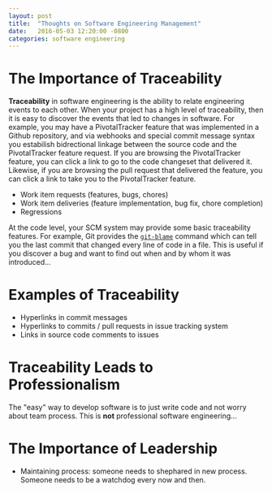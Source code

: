 ```yaml
---
layout: post
title:  "Thoughts on Software Engineering Management"
date:   2016-05-03 12:20:00 -0800
categories: software engineering
---
```


# The Importance of Traceability

__Traceability__ in software engineering is the ability to relate engineering events to each other. When your project has a high level of traceability, then it is easy to discover the events that led to changes in software. For example, you may have a PivotalTracker feature that was implemented in a Github repository, and via webhooks and special commit message syntax you estabilish bidrectional linkage between the source code and the PivotalTracker feature request. If you are browsing the PivotalTracker feature, you can click a link to go to the code changeset that delivered it. Likewise, if you are browsing the pull request that delivered the feature, you can click a link to take you to the PivotalTracker feature.

- Work item requests (features, bugs, chores)
- Work item deliveries (feature implementation, bug fix, chore completion)
- Regressions

At the code level, your SCM system may provide some basic traceability features. For example, Git provides the [`git-blame`][git-blame] command which can tell you the last commit that changed every line of code in a file. This is useful if you discover a bug and want to find out when and by whom it was introduced...

# Examples of Traceability

- Hyperlinks in commit messages
- Hyperlinks to commits / pull requests in issue tracking system
- Links in source code comments to issues

# Traceability Leads to Professionalism

The "easy" way to develop software is to just write code and not worry about team process. This is __not__ professional software engineering...

# The Importance of Leadership

- Maintaining process: someone needs to shephared in new process. Someone needs to be a watchdog every now and then.

[git-blame]: https://git-scm.com/docs/git-blame

